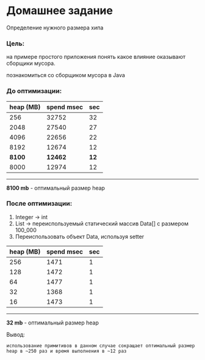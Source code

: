 # Домашнее задание

Определение нужного размера хипа

### Цель:

на примере простого приложения понять какое влияние оказывают сборщики мусора.

познакомиться со сборщиком мусора в Java

### До оптимизации:

| heap (MB) | spend msec | sec    |
|-----------|------------|--------|
| 256       | 32752      | 32     |
| 2048      | 27540      | 27     |
| 4096      | 22656      | 22     |
| 8192      | 12674      | 12     |
| **8100**  | **12462**  | **12** |
| 8000      | 12974      | 12     | 

__________________________________

**8100 mb** - оптимальный размер heap

### После оптимизации:

1) Integer -> int
2) List<Data> -> переиспользуемый статический массив Data[] с размером 100_000
3) Переиспользовать объект Data, используя setter

| heap (MB) | spend msec | sec |
|-----------|------------|-----|
| 256       | 1471       | 1   |
| 128       | 1472       | 1   |
| 64        | 1477       | 1   |
| 32        | 1368       | 1   |
| 16        | 1473       | 1   |
__________________________________

**32 mb** - оптимальный размер heap

Вывод:

    использование примитивов в данном случае сокращает оптимальный размер heap в ~250 раз и время выполнения в ~12 раз